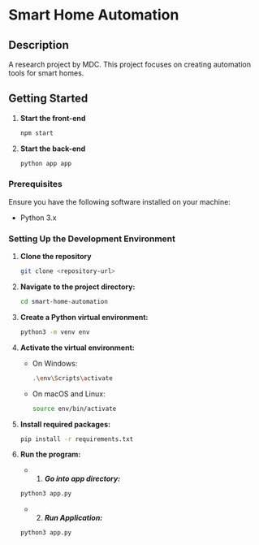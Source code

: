 # Smart Home Automation

## Description
A research project by MDC. This project focuses on creating automation tools for smart homes.

## Getting Started

1. **Start the front-end**
    ```bash
   npm start
   ```

2. **Start the back-end**
    ```bash
   python app app
   ```

### Prerequisites
Ensure you have the following software installed on your machine:
- Python 3.x

### Setting Up the Development Environment

1. **Clone the repository**
   ```bash
   git clone <repository-url>
   ```

2. **Navigate to the project directory:**
    ```bash
    cd smart-home-automation
    ```

3. **Create a Python virtual environment:**
    ```bash 
    python3 -m venv env
    ```

4. **Activate the virtual environment:**

   - On Windows:
        ```bash
        .\env\Scripts\activate
        ```

   - On macOS and Linux:
        ```bash
        source env/bin/activate
        ```

5. **Install required packages:**
    ```bash
    pip install -r requirements.txt
    ```

5. **Run the program:**

    - 1. ***Go into app directory:***
    ```bash
    python3 app.py
    ```

    - 2. ***Run Application:***
    ```bash
    python3 app.py
    ```

